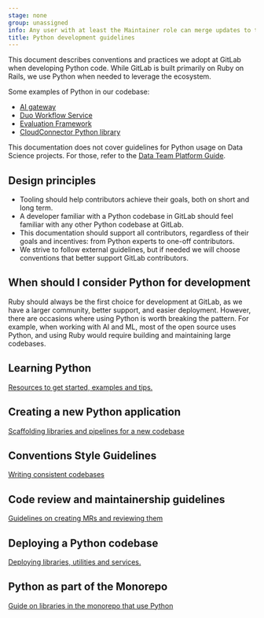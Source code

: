 ```yaml
---
stage: none
group: unassigned
info: Any user with at least the Maintainer role can merge updates to this content. For details, see https://docs.gitlab.com/ee/development/development_processes.html#development-guidelines-review.
title: Python development guidelines
---
```


This document describes conventions and practices we adopt at GitLab when developing Python code. While GitLab is built
primarily on Ruby on Rails, we use Python when needed to leverage the ecosystem.

Some examples of Python in our codebase:

- [AI gateway](https://gitlab.com/gitlab-org/modelops/applied-ml/code-suggestions/ai-assist/-/tree/main/ai_gateway)
- [Duo Workflow Service](https://gitlab.com/gitlab-org/duo-workflow/duo-workflow-service)
- [Evaluation Framework](https://gitlab.com/gitlab-org/modelops/ai-model-validation-and-research/ai-evaluation/prompt-library)
- [CloudConnector Python library](https://gitlab.com/gitlab-org/cloud-connector/gitlab-cloud-connector/-/tree/main/src/python)

This documentation does not cover guidelines for Python usage on Data Science projects. For those, refer to the [Data Team Platform Guide](https://handbook.gitlab.com/handbook/enterprise-data/platform/python-guide/).

## Design principles

- Tooling should help contributors achieve their goals, both on short and long term.
- A developer familiar with a Python codebase in GitLab should feel familiar with any other Python codebase at GitLab.
- This documentation should support all contributors, regardless of their goals and incentives: from Python experts to one-off contributors.
- We strive to follow external guidelines, but if needed we will choose conventions that better support GitLab contributors.

## When should I consider Python for development

Ruby should always be the first choice for development at GitLab, as we have a larger community, better support, and easier deployment. However, there are occasions where using Python is worth breaking the pattern. For example,
when working with AI and ML, most of the open source uses Python, and using Ruby would require building and maintaining
large codebases.

## Learning Python

[Resources to get started, examples and tips.](getting_started.md)

## Creating a new Python application

[Scaffolding libraries and pipelines for a new codebase](create_project.md)

## Conventions Style Guidelines

[Writing consistent codebases](styleguide.md)

## Code review and maintainership guidelines

[Guidelines on creating MRs and reviewing them](maintainership.md)

## Deploying a Python codebase

[Deploying libraries, utilities and services.](deployment.md)

## Python as part of the Monorepo

[Guide on libraries in the monorepo that use Python](monorepo.md)
